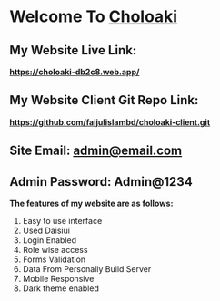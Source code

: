 # Welcome To [Choloaki](https://choloaki-db2c8.web.app "Choloaki")

## My Website Live Link:

**<https://choloaki-db2c8.web.app/>**

## My Website Client Git Repo Link:

**<https://github.com/faijulislambd/choloaki-client.git>**

## Site Email: admin@email.com

## Admin Password: Admin@1234

**The features of my website are as follows:**

1. Easy to use interface
2. Used Daisiui
3. Login Enabled
4. Role wise access
5. Forms Validation
6. Data From Personally Build Server
7. Mobile Responsive
8. Dark theme enabled
